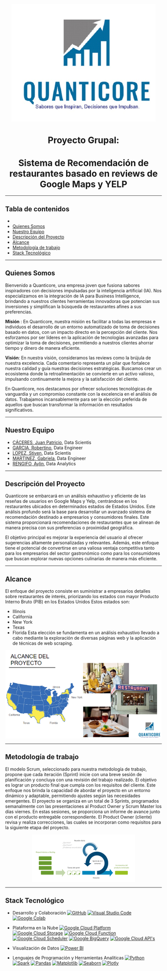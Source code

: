 <p align="center"><img src="img/logo.jpg" alt="Data Warehouse Process"></p>

<h1 align=center> Proyecto Grupal: 
<h1 align=center>Sistema de Recomendación de restaurantes basado en reviews de Google Maps y YELP </h1>

---

## **Tabla de contenidos**
- <!-- omit in toc -->
- [Quienes Somos](#quienes-somos)
- [Nuestro Equipo](#nuestro-equipo)
- [Descripción del Proyecto](#descripción-del-proyecto)
- [Alcance](#alcance)
- [Metodología de trabajo](#metodología-de-trabajo)
- [Stack Tecnológico](#stack-tecnológico)


----

<div id="Quienes-Somos"/>

## **Quienes Somos**

Bienvenido a Quanticore, una empresa joven que fusiona sabores inspiradores con decisiones impulsadas por la inteligencia artificial (IA). Nos especializamos en la integración de IA para Business Intelligence, brindando a nuestros clientes herramientas innovadoras que potencian sus inversiones y simplifican la búsqueda de restaurantes afines a sus preferencias.

**Misión** :
En Quanticore, nuestra misión es facilitar a todas las empresas e individuos el desarrollo de un entorno automatizado de toma de decisiones basado en datos, con un impacto directo en la percepción del cliente. Nos esforzamos por ser líderes en la aplicación de tecnologías avanzadas para optimizar la toma de decisiones, permitiendo a nuestros clientes ahorrar tiempo y dinero de manera eficiente.

**Visión**:
En nuestra visión, consideramos las reviews como la brújula de nuestra excelencia. Cada comentario representa un pilar que fortalece nuestra calidad y guía nuestras decisiones estratégicas. Buscamos crear un ecosistema donde la retroalimentación se convierte en un activo valioso, impulsando continuamente la mejora y la satisfacción del cliente.

En Quanticore, nos destacamos por ofrecer soluciones tecnológicas de vanguardia y un compromiso constante con la excelencia en el análisis de datos. Trabajamos incansablemente para ser la elección preferida de aquellos que buscan transformar la información en resultados significativos.

---

<div id="Nuestro-Equipo"/>

## **Nuestro Equipo**

- [CÁCERES, Juan Patricio](https://github.com/Sanosuke298), Data Scientis
- [GARCIA, Robertino](https://github.com/RobertinoS), Data Engineer
- [LOPEZ, Stiven](https://github.com/StivenLopez712), Data Scientis
- [MARTINEZ, Gabriela](https://github.com/magamahae), Data Engineer
- [RENGIFO, Aylin](https://github.com/AylinRengifo), Data Analytics

---

## **Descripción del Proyecto**
Quanticore se embarcará en un análisis exhaustivo y eficiente de las reseñas de usuarios en Google Maps y Yelp, centrándose en los restaurantes ubicados en determinados estados de Estados Unidos. Este análisis profundo será la base para desarrollar un avanzado sistema de recomendación destinado a empresarios y consumidores finales. Este sistema proporcionará recomendaciones de restaurantes que se alinean de manera precisa con sus preferencias o proximidad geográfica.

El objetivo principal es mejorar la experiencia del usuario al ofrecer sugerencias altamente personalizadas y relevantes. Además, este enfoque tiene el potencial de convertirse en una valiosa ventaja competitiva tanto para los empresarios del sector gastronómico como para los consumidores que buscan explorar nuevas opciones culinarias de manera más eficiente.
<br>

----


<div id="Alcance"/>

## **Alcance**
El enfoque del proyecto consiste en suministrar a empresarios detalles sobre restaurantes de interés, priorizando los estados con mayor Producto Interno Bruto (PIB) en los Estados Unidos
Estos estados son:
- Illinois
- California
- New York
- Texas 
- Florida
 Esta elección se fundamenta en un análisis exhaustivo llevado a cabo mediante la exploración de diversas páginas web y la aplicación de técnicas de web scraping.

<p align="center"><img src="img\alcance.png"></p>

----
<div id="Metodología-de-Trabajo"/>

## **Metodología de trabajo**
El modelo Scrum, seleccionado para nuestra metodología de trabajo, propone que cada iteración (Sprint) inicie con una breve sesión de planificación y concluya con una revisión del trabajo realizado. El objetivo es lograr un producto final que cumpla con los requisitos del cliente.
Este enfoque nos brinda la capacidad de abordar el proyecto en un entorno dinámico y adaptable, permitiendo ajustes según las necesidades emergentes.
El proyecto se organiza en un total de 3 Sprints, programados semanalmente con las presentaciones al Product Owner y Scrum Master los días viernes. En estas sesiones, se proporciona un informe de avance junto con el producto entregable correspondiente. El Product Owner (cliente) revisa y realiza correcciones, las cuales se incorporan como requisitos para la siguiente etapa del proyecto.


<p align="center"><img src="img\scrum copy.png"></p>

---

<div id="Stack-Tecnológico"/>

## **Stack Tecnológico**



-  Desarrollo y Colaboración
[![GitHub](https://img.shields.io/badge/GitHub-repository-blue)](https://github.com/) [![Visual Studio Code](https://img.shields.io/badge/Visual%20Studio%20Code-IDE-blueviolet)](https://code.visualstudio.com/) [![Google Colab](https://img.shields.io/badge/Google%20Colab-cloud-orange)](https://colab.research.google.com/)

- Plataforma en la Nube
[![Google Cloud Platform](https://img.shields.io/badge/Google%20Cloud%20Platform-active-brightgreen)](https://cloud.google.com/) [![Google Cloud Storage](https://img.shields.io/badge/Google%20Cloud%20Storage-cloud-blue)](https://cloud.google.com/storage) [![Google Cloud Function](https://img.shields.io/badge/Google%20Cloud%20Function-serverless-brightgreen)](https://cloud.google.com/functions) [![Google Cloud Scheduler](https://img.shields.io/badge/Google%20Cloud%20Scheduler-scheduling-yellow)](https://cloud.google.com/scheduler) [![Google BigQuery](https://img.shields.io/badge/Google%20BigQuery-analytics-blue)](https://cloud.google.com/bigquery) [![Google Cloud API's](https://img.shields.io/badge/Google%20Cloud%20API's-api-lightgrey)](https://cloud.google.com/apis)

- Visualización de Datos
[![Power BI](https://img.shields.io/badge/Power%20BI-visualization-yellow)](https://powerbi.microsoft.com/)

- Lenguajes de Programación y Herramientas Analíticas
[![Python](https://img.shields.io/badge/Python-programming-blue)](https://www.python.org/) [![Spark](https://img.shields.io/badge/Spark-distributed%20processing-yellow)](https://spark.apache.org/) [![Pandas](https://img.shields.io/badge/Pandas-data%20manipulation-blue)](https://pandas.pydata.org/) [![Matplotlib](https://img.shields.io/badge/Matplotlib-data%20visualization-orange)](https://matplotlib.org/) [![Seaborn](https://img.shields.io/badge/Seaborn-data%20visualization-blueviolet)](https://seaborn.pydata.org/) [![Plotly](https://img.shields.io/badge/Plotly-interactive%20visualization-brightgreen)](https://plotly.com/)
